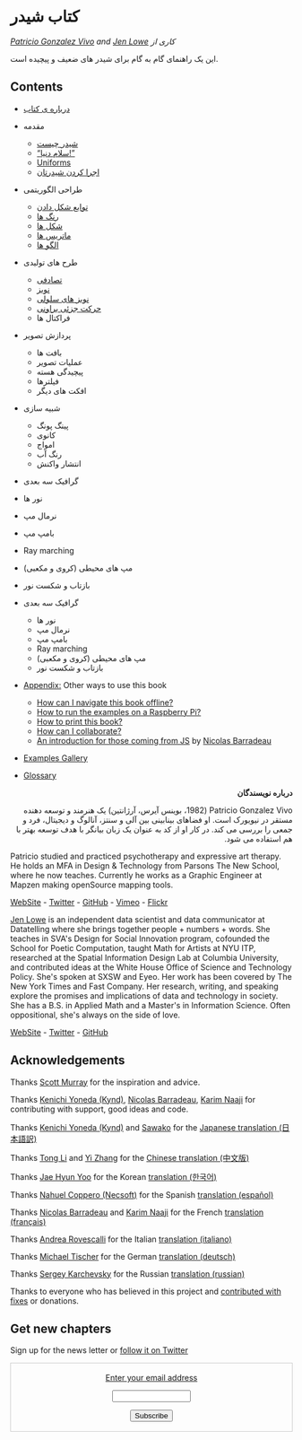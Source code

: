 <canvas id="custom" class="canvas" data-fragment-url="src/moon/moon.frag" data-textures="src/moon/moon.jpg" width="350px" height="350px"></canvas>

# کتاب شیدر
*[Patricio Gonzalez Vivo](http://patriciogonzalezvivo.com/) and [Jen Lowe](http://jenlowe.net/) کاری از*

این یک راهنمای گام به گام برای شیدر های ضعیف و پیچیده است.

<div class="header">
<a href="https://www.paypal.com/cgi-bin/webscr?cmd=_s-xclick&hosted_button_id=B5FSVSHGEATCG" style="float: right;"><img src="https://www.paypalobjects.com/en_US/i/btn/btn_donate_SM.gif" alt=""></a>
</div>

## Contents

* [درباره ی کتاب](00/)

* مقدمه
    * [شیدر چیست](01/)
    * [“سلام دنیا!”](02/)
    * [Uniforms](03/)
	* [اجرا کردن شیدرتان](04/)

* طراحی الگوریتمی
    * [توابع شکل دادن](05/)
    * [رنگ ها](06/)
    * [شکل ها](07/)
    * [ماتریس ها](08/)
    * [الگو ها](09/)

* طرح های تولیدی
    * [تصادفی](10/)
    * [نویز](11/)
    * [نویز های سلولی](12/)
    * [حرکت جزئی براونی](13/)
    * فراکتال ها

* پردازش تصویر
    * بافت ها
    * عملیات تصویر
    * پیچیدگی هسته
    * فیلترها
    * افکت های دیگر

* شبیه سازی
    * پینگ پونگ
    * کانوی
    * امواج
    * رنگ آب
    * انتشار واکنش



  <p dir='rtl' align='right'> <li>گرافیک سه بعدی</li> </p>
  <p dir='rtl' align='right'> <li>نور ها</li> </p>
  <p dir='rtl' align='right'> <li>نرمال مپ</li> </p>
  <p dir='rtl' align='right'> <li>بامپ مپ</li> </p>
  <p dir='rtl' align='right'> <li>Ray marching</li> </p>
  <p dir='rtl' align='right'> <li> (مپ های محیطی (کروی و مکعبی </li> </p>
  <p dir='rtl' align='right'> <li>بازتاب و شکست نور</li> </p>


* گرافیک سه بعدی
    * نور ها
    * نرمال مپ
    * بامپ مپ
    * Ray marching
    * مپ های محیطی (کروی و مکعبی)
    * بازتاب و شکست نور

* [Appendix:](appendix/) Other ways to use this book
	* [How can I navigate this book offline?](appendix/00/)
	* [How to run the examples on a Raspberry Pi?](appendix/01/)
	* [How to print this book?](appendix/02/)
    * [How can I collaborate?](appendix/03/)
    * [An introduction for those coming from JS](appendix/04/) by [Nicolas Barradeau](http://www.barradeau.com/)

* [Examples Gallery](examples/)

* [Glossary](glossary/)


<p dir='rtl' align='right'>  <b>درباره نویسندگان</b></p>

<p dir='rtl' align='right'>
Patricio Gonzalez Vivo (1982، بوینس آیرس، آرژانتین) یک هنرمند و توسعه دهنده مستقر در نیویورک است. او فضاهای بینابینی بین آلی و سنتز، آنالوگ و دیجیتال، فرد و جمعی را بررسی می کند. در کار او از کد به عنوان یک زبان بیانگر با هدف توسعه بهتر با هم استفاده می شود.
</p>

Patricio studied and practiced psychotherapy and expressive art therapy. He holds an MFA in Design & Technology from Parsons The New School, where he now teaches. Currently he works as a Graphic Engineer at Mapzen making openSource mapping tools.

<div class="header"> <a href="http://patriciogonzalezvivo.com/" target="_blank">WebSite</a> - <a href="https://twitter.com/patriciogv" target="_blank">Twitter</a> - <a href="https://github.com/patriciogonzalezvivo" target="_blank">GitHub</a> - <a href="https://vimeo.com/patriciogv" target="_blank">Vimeo</a> - <a href="https://www.flickr.com/photos/106950246@N06/" target="_blank"> Flickr</a></div>

[Jen Lowe](http://jenlowe.net/) is an independent data scientist and data communicator at Datatelling where she brings together people + numbers + words. She teaches in SVA's Design for Social Innovation program, cofounded the School for Poetic Computation, taught Math for Artists at NYU ITP, researched at the Spatial Information Design Lab at Columbia University, and contributed ideas at the White House Office of Science and Technology Policy. She's spoken at SXSW and Eyeo. Her work has been covered by The New York Times and Fast Company. Her research, writing, and speaking explore the promises and implications of data and technology in society. She has a B.S. in Applied Math and a Master's in Information Science. Often oppositional, she's always on the side of love.

<div class="header"> <a href="http://jenlowe.net/" target="_blank">WebSite</a> - <a href="https://twitter.com/datatelling" target="_blank">Twitter</a> - <a href="https://github.com/datatelling" target="_blank">GitHub</a></div>

## Acknowledgements

Thanks [Scott Murray](http://alignedleft.com/) for the inspiration and advice.

Thanks [Kenichi Yoneda (Kynd)](https://twitter.com/kyndinfo), [Nicolas Barradeau](https://twitter.com/nicoptere), [Karim Naaji](http://karim.naaji.fr/) for contributing with support, good ideas and code.

Thanks [Kenichi Yoneda (Kynd)](https://twitter.com/kyndinfo) and [Sawako](https://twitter.com/sawakohome) for the [Japanese translation (日本語訳)](?lan=jp)

Thanks [Tong Li](https://www.facebook.com/tong.lee.9484) and [Yi Zhang](https://www.facebook.com/archer.zetta?pnref=story) for the [Chinese translation (中文版)](?lan=ch)

Thanks [Jae Hyun Yoo](https://www.facebook.com/fkkcloud) for the Korean [translation (한국어)](?lan=kr)

Thanks [Nahuel Coppero (Necsoft)](http://hinecsoft.com/) for the Spanish [translation (español)](?lan=es)

Thanks [Nicolas Barradeau](https://twitter.com/nicoptere) and [Karim Naaji](http://karim.naaji.fr/) for the French [translation (français)](?lan=fr)

Thanks [Andrea Rovescalli](https://www.earove.info) for the Italian [translation (italiano)](?lan=it)

Thanks [Michael Tischer](http://www.mitinet.de) for the German [translation (deutsch)](?lan=de)

Thanks [Sergey Karchevsky](https://www.facebook.com/sergey.karchevsky.3) for the Russian [translation (russian)](?lan=ru)

Thanks to everyone who has believed in this project and [contributed with fixes](https://github.com/patriciogonzalezvivo/thebookofshaders/graphs/contributors) or donations.

## Get new chapters

Sign up for the news letter or [follow it on Twitter](https://twitter.com/bookofshaders)

 <form style="border:1px solid #ccc;padding:3px;text-align:center;" action="https://tinyletter.com/thebookofshaders" method="post" target="popupwindow" onsubmit="window.open('https://tinyletter.com/thebookofshaders', 'popupwindow', 'scrollbars=yes,width=800,height=600');return true"><a href="https://tinyletter.com/thebookofshaders"><p><label for="tlemail">Enter your email address</label></p></a><p><input type="text" style="width:140px" name="email" id="tlemail" /></p><input type="hidden" value="1" name="embed"/><input type="submit" value="Subscribe" /><p><a href="https://tinyletter.com" target="_blank"></a></p></form>
